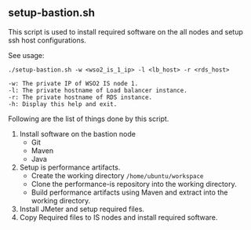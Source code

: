 ## setup-bastion.sh

This script is used to install required software on the all nodes and setup ssh host configurations.

See usage:
```
./setup-bastion.sh -w <wso2_is_1_ip> -l <lb_host> -r <rds_host>

-w: The private IP of WSO2 IS node 1.
-l: The private hostname of Load balancer instance.
-r: The private hostname of RDS instance.
-h: Display this help and exit.
```

Following are the list of things done by this script.

1. Install software on the bastion node
    * Git
    * Maven
    * Java
2. Setup is performance artifacts.
    * Create the working directory `/home/ubuntu/workspace`
    * Clone the performance-is repository into the working directory.
    * Build performance artifacts using Maven and extract into the working directory.
3. Install JMeter and setup required files.
4. Copy Required files to IS nodes and install required software.
